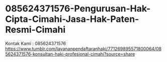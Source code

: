 # 085624371576-Pengurusan-Hak-Cipta-Cimahi-Jasa-Hak-Paten-Resmi-Cimahi
Kontak Kami : 085624371576  https://www.tumblr.com/layananpendaftaranhaki/771269895571800064/085624371576-konsultan-haki-profesional-cimahi?source=share
